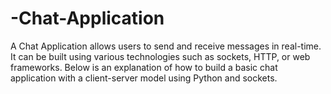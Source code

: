 # -Chat-Application
A Chat Application allows users to send and receive messages in real-time. It can be built using various technologies such as sockets, HTTP, or web frameworks. Below is an explanation of how to build a basic chat application with a client-server model using Python and sockets.
